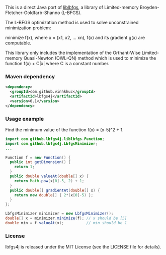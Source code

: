 This is a direct Java port of [liblbfgs](http://www.chokkan.org/software/liblbfgs/), a library of Limited-memory Broyden-Fletcher-Goldfarb-Shanno (L-BFGS).

The L-BFGS optimization method is used to solve unconstrained minimization problem:
<p>
minimize f(x), where x = (x1, x2, ... xn), f(x) and its gradient g(x) are computable.
</p>

This library only includes the implementation of the Orthant-Wise Limited-memory Quasi-Newton (OWL-QN) method which is used to minimize the function f(x) + C|x| where C is a constant number.

### Maven dependency
```xml
<dependency>
  <groupId>com.github.vinhkhuc</groupId>
  <artifactId>lbfgs4j</artifactId>
  <version>0.1</version>
</dependency>
```

### Usage example
Find the minimum value of the function f(x) = (x-5)^2 + 1.
```java
import com.github.lbfgs4j.liblbfgs.Function;
import com.github.lbfgs4j.LbfgsMinimizer;
...

Function f = new Function() {
  public int getDimension() {
    return 1;
  }
  public double valueAt(double[] x) {
    return Math.pow(x[0]-5, 2) + 1;
  }
  public double[] gradientAt(double[] x) {
    return new double[] { 2*(x[0]-5) };
  }
};

LbfgsMinimizer minimizer = new LbfgsMinimizer();
double[] x = minimizer.minimize(f); // x should be [5]
double min = f.valueAt(x);          // min should be 1
```

### License

lbfgs4j is released under the MIT License (see the LICENSE file for details).